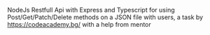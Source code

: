 NodeJs Restfull Api with Express and Typescript for using Post/Get/Patch/Delete methods on a  JSON file with users, a task by https://codeacademy.bg/ with a help from mentor




